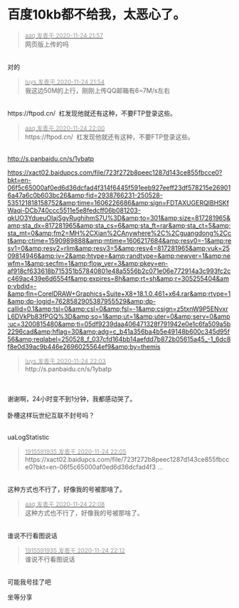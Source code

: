 # 百度10kb都不给我，太恶心了。


<div class="quote"><blockquote><font size="2"><a href="https://www.hostloc.com/forum.php?mod=redirect&amp;goto=findpost&amp;pid=9510941&amp;ptid=770917" target="_blank"><font color="#999999">aaq 发表于 2020-11-24 21:57</font></a></font><br />
网页版上传的吗</blockquote></div><br />
对的

<div class="quote"><blockquote><font size="2"><a href="https://www.hostloc.com/forum.php?mod=redirect&amp;goto=findpost&amp;pid=9510916&amp;ptid=770917" target="_blank"><font color="#999999">luys 发表于 2020-11-24 21:54</font></a></font><br />
我这边50M的上行，刚刚上传QQ邮箱有6~7M/s左右</blockquote></div><br />
https://ftpod.cn/&nbsp;&nbsp;杠发现他就还有这种，不要FTP登录这些。<img id="aimg_Jz1e1" onclick="zoom(this, this.src, 0, 0, 0)" class="zoom" src="https://cdn.jsdelivr.net/gh/hishis/forum-master/public/images/patch.gif" onmouseover="img_onmouseoverfunc(this)" onload="thumbImg(this)" border="0" alt="" />

<div class="quote"><blockquote><font size="2"><a href="https://www.hostloc.com/forum.php?mod=redirect&amp;goto=findpost&amp;pid=9510977&amp;ptid=770917" target="_blank"><font color="#999999">aaq 发表于 2020-11-24 22:00</font></a></font><br />
https://ftpod.cn/&nbsp;&nbsp;杠发现他就还有这种，不要FTP登录这些。</blockquote></div><br />
<a href="http://s.panbaidu.cn/s/1ybatp" target="_blank">http://s.panbaidu.cn/s/1ybatp</a>

https://xact02.baidupcs.com/file/723f272b8peec1287d143ce855fbcce0?bkt=en-06f5c65000af0ed6d36dcfad4f314f6445f591eeb927eeff23df578215e269016a47a6c0b603bc26&amp;fid=2938766231-250528-535121818158752&amp;time=1606226686&amp;sign=FDTAXUGERQlBHSKfWaqi-DCb740ccc5511e5e8fedcff06b081203-qkUO3YdueuOIajSgyRughihmS7U%3D&amp;to=301&amp;size=817281965&amp;sta_dx=817281965&amp;sta_cs=6&amp;sta_ft=rar&amp;sta_ct=5&amp;sta_mt=0&amp;fm2=MH%2CXian%2CAnywhere%2C%2Cguangdong%2Cct&amp;ctime=1590989888&amp;mtime=1606217684&amp;resv0=-1&amp;resv1=0&amp;resv2=rlim&amp;resv3=5&amp;resv4=817281965&amp;vuk=2509814946&amp;iv=2&amp;htype=&amp;randtype=&amp;newver=1&amp;newfm=1&amp;secfm=1&amp;flow_ver=3&amp;pkey=en-af918cf633618b715351b57840801e48a5556b2c071e06e772914a3c993fc2cc469ac439e6d6554f&amp;expires=8h&amp;rt=sh&amp;r=305255404&amp;vbdid=-&amp;fin=CorelDRAW+Graphics+Suite+X8+18.1.0.461+x64.rar&amp;rtype=1&amp;dp-logid=7628582905387955529&amp;dp-callid=0.1&amp;tsl=0&amp;csl=0&amp;fsl=-1&amp;csign=z5txnW9P5ENvxrL6DVkPb83fPGQ%3D&amp;so=1&amp;ut=1&amp;uter=0&amp;serv=0&amp;uc=3200815480&amp;ti=05df9239daa406471328f791942e0e1c6fa509a5b2296cad&amp;hflag=30&amp;adg=c_b41a356ba4b5e49148b600c345d95f56&amp;reqlabel=250528_f_037cfd164bb14aefdd7b872b05615a45_-1_6dc8f8e0d39ac9b446e2696025564ef9&amp;by=themis

<div class="quote"><blockquote><font size="2"><a href="https://www.hostloc.com/forum.php?mod=redirect&amp;goto=findpost&amp;pid=9511018&amp;ptid=770917" target="_blank"><font color="#999999">luys 发表于 2020-11-24 22:03</font></a></font><br />
http://s.panbaidu.cn/s/1ybatp</blockquote></div><br />
<br />
谢谢啊，24小时变不到1分钟，我都感动哭了。<br />
<br />
卧槽这样玩世纪互联不封号吗？<br />
<br />
<img id="aimg_hy8YV" onclick="zoom(this, this.src, 0, 0, 0)" class="zoom" src="https://pic.rmb.bdstatic.com/bjh/a68a525f6bd2bd068258d8cdd84d5799.png" onmouseover="img_onmouseoverfunc(this)" onload="thumbImg(this)" border="0" alt="" /><img id="aimg_pVbi0" onclick="zoom(this, this.src, 0, 0, 0)" class="zoom" src="https://cdn.jsdelivr.net/gh/hishis/forum-master/public/images/patch.gif" onmouseover="img_onmouseoverfunc(this)" onload="thumbImg(this)" border="0" alt="" />

uaLogStatistic<img src="static/image/smiley/yct/019.gif" smilieid="49" border="0" alt="" />

<div class="quote"><blockquote><font size="2"><a href="https://www.hostloc.com/forum.php?mod=redirect&amp;goto=findpost&amp;pid=9511029&amp;ptid=770917" target="_blank"><font color="#999999">1915591935 发表于 2020-11-24 22:05</font></a></font><br />
https://xact02.baidupcs.com/file/723f272b8peec1287d143ce855fbcce0?bkt=en-06f5c65000af0ed6d36dcfad4f3 ...</blockquote></div><br />
这种方式也不行了，好像我的号被那啥了。<img id="aimg_nLuSt" onclick="zoom(this, this.src, 0, 0, 0)" class="zoom" src="https://cdn.jsdelivr.net/gh/hishis/forum-master/public/images/patch.gif" onmouseover="img_onmouseoverfunc(this)" onload="thumbImg(this)" border="0" alt="" />

<div class="quote"><blockquote><font size="2"><a href="https://www.hostloc.com/forum.php?mod=redirect&amp;goto=findpost&amp;pid=9511061&amp;ptid=770917" target="_blank"><font color="#999999">aaq 发表于 2020-11-24 22:08</font></a></font><br />
这种方式也不行了，好像我的号被那啥了。</blockquote></div><br />
谁说不行看图说话<img src="static/image/smiley/yct/005.gif" smilieid="35" border="0" alt="" /><img id="aimg_yV44s" onclick="zoom(this, this.src, 0, 0, 0)" class="zoom" src="https://w5632.coding.net/p/yimu/d/yimu/git/raw/master/IMG_20201124_221203.jpg" onmouseover="img_onmouseoverfunc(this)" onload="thumbImg(this)" border="0" alt="" />

<div class="quote"><blockquote><font size="2"><a href="https://www.hostloc.com/forum.php?mod=redirect&amp;goto=findpost&amp;pid=9511105&amp;ptid=770917" target="_blank"><font color="#999999">1915591935 发表于 2020-11-24 22:12</font></a></font><br />
谁说不行看图说话</blockquote></div><br />
可能我号挂了吧<img id="aimg_UGEJZ" onclick="zoom(this, this.src, 0, 0, 0)" class="zoom" src="https://cdn.jsdelivr.net/gh/hishis/forum-master/public/images/patch.gif" onmouseover="img_onmouseoverfunc(this)" onload="thumbImg(this)" border="0" alt="" />

坐等分享<br />

